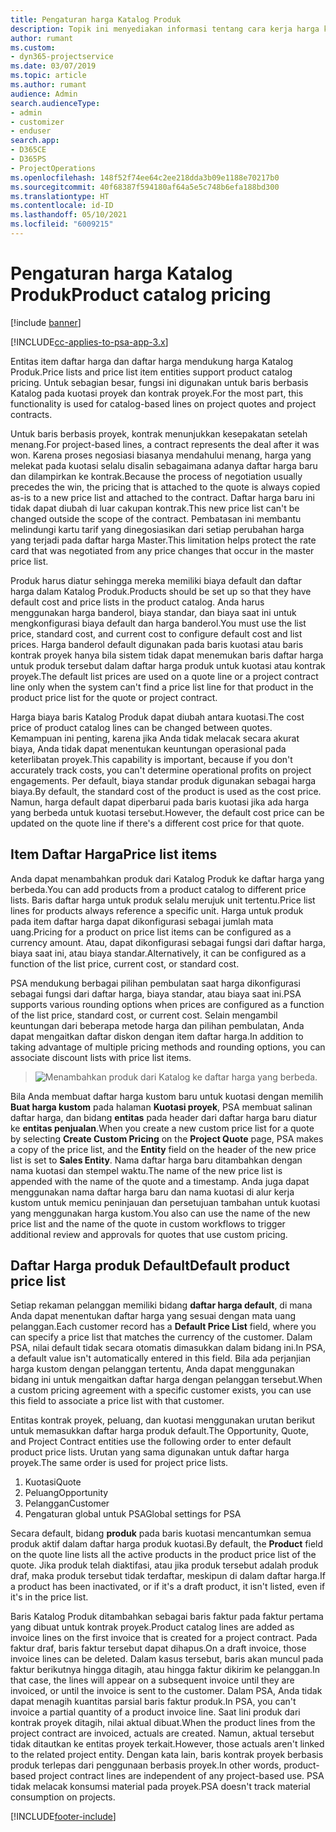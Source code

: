 ```yaml
---
title: Pengaturan harga Katalog Produk
description: Topik ini menyediakan informasi tentang cara kerja harga katalog produk di Dynamics 365 Project Service Automation (PSA).
author: rumant
ms.custom:
- dyn365-projectservice
ms.date: 03/07/2019
ms.topic: article
ms.author: rumant
audience: Admin
search.audienceType:
- admin
- customizer
- enduser
search.app:
- D365CE
- D365PS
- ProjectOperations
ms.openlocfilehash: 148f52f74ee64c2ee218dda3b09e1188e70217b0
ms.sourcegitcommit: 40f68387f594180af64a5e5c748b6efa188bd300
ms.translationtype: HT
ms.contentlocale: id-ID
ms.lasthandoff: 05/10/2021
ms.locfileid: "6009215"
---
```

# <a name="product-catalog-pricing"></a><span data-ttu-id="05fe9-103">Pengaturan harga Katalog Produk</span><span class="sxs-lookup"><span data-stu-id="05fe9-103">Product catalog pricing</span></span> 

[!include [banner](../includes/psa-now-project-operations.md)]

[!INCLUDE[cc-applies-to-psa-app-3.x](../includes/cc-applies-to-psa-app-3x.md)]


<span data-ttu-id="05fe9-104">Entitas item daftar harga dan daftar harga mendukung harga Katalog Produk.</span><span class="sxs-lookup"><span data-stu-id="05fe9-104">Price lists and price list item entities support product catalog pricing.</span></span> <span data-ttu-id="05fe9-105">Untuk sebagian besar, fungsi ini digunakan untuk baris berbasis Katalog pada kuotasi proyek dan kontrak proyek.</span><span class="sxs-lookup"><span data-stu-id="05fe9-105">For the most part, this functionality is used for catalog-based lines on project quotes and project contracts.</span></span>

<span data-ttu-id="05fe9-106">Untuk baris berbasis proyek, kontrak menunjukkan kesepakatan setelah menang.</span><span class="sxs-lookup"><span data-stu-id="05fe9-106">For project-based lines, a contract represents the deal after it was won.</span></span> <span data-ttu-id="05fe9-107">Karena proses negosiasi biasanya mendahului menang, harga yang melekat pada kuotasi selalu disalin sebagaimana adanya daftar harga baru dan dilampirkan ke kontrak.</span><span class="sxs-lookup"><span data-stu-id="05fe9-107">Because the process of negotiation usually precedes the win, the pricing that is attached to the quote is always copied as-is to a new price list and attached to the contract.</span></span> <span data-ttu-id="05fe9-108">Daftar harga baru ini tidak dapat diubah di luar cakupan kontrak.</span><span class="sxs-lookup"><span data-stu-id="05fe9-108">This new price list can't be changed outside the scope of the contract.</span></span> <span data-ttu-id="05fe9-109">Pembatasan ini membantu melindungi kartu tarif yang dinegosiasikan dari setiap perubahan harga yang terjadi pada daftar harga Master.</span><span class="sxs-lookup"><span data-stu-id="05fe9-109">This limitation helps protect the rate card that was negotiated from any price changes that occur in the master price list.</span></span>

<span data-ttu-id="05fe9-110">Produk harus diatur sehingga mereka memiliki biaya default dan daftar harga dalam Katalog Produk.</span><span class="sxs-lookup"><span data-stu-id="05fe9-110">Products should be set up so that they have default cost and price lists in the product catalog.</span></span> <span data-ttu-id="05fe9-111">Anda harus menggunakan harga banderol, biaya standar, dan biaya saat ini untuk mengkonfigurasi biaya default dan harga banderol.</span><span class="sxs-lookup"><span data-stu-id="05fe9-111">You must use the list price, standard cost, and current cost to configure default cost and list prices.</span></span> <span data-ttu-id="05fe9-112">Harga banderol default digunakan pada baris kuotasi atau baris kontrak proyek hanya bila sistem tidak dapat menemukan baris daftar harga untuk produk tersebut dalam daftar harga produk untuk kuotasi atau kontrak proyek.</span><span class="sxs-lookup"><span data-stu-id="05fe9-112">The default list prices are used on a quote line or a project contract line only when the system can't find a price list line for that product in the product price list for the quote or project contract.</span></span>

<span data-ttu-id="05fe9-113">Harga biaya baris Katalog Produk dapat diubah antara kuotasi.</span><span class="sxs-lookup"><span data-stu-id="05fe9-113">The cost price of product catalog lines can be changed between quotes.</span></span> <span data-ttu-id="05fe9-114">Kemampuan ini penting, karena jika Anda tidak melacak secara akurat biaya, Anda tidak dapat menentukan keuntungan operasional pada keterlibatan proyek.</span><span class="sxs-lookup"><span data-stu-id="05fe9-114">This capability is important, because if you don't accurately track costs, you can't determine operational profits on project engagements.</span></span> <span data-ttu-id="05fe9-115">Per default, biaya standar produk digunakan sebagai harga biaya.</span><span class="sxs-lookup"><span data-stu-id="05fe9-115">By default, the standard cost of the product is used as the cost price.</span></span> <span data-ttu-id="05fe9-116">Namun, harga default dapat diperbarui pada baris kuotasi jika ada harga yang berbeda untuk kuotasi tersebut.</span><span class="sxs-lookup"><span data-stu-id="05fe9-116">However, the default cost price can be updated on the quote line if there's a different cost price for that quote.</span></span>

## <a name="price-list-items"></a><span data-ttu-id="05fe9-117">Item Daftar Harga</span><span class="sxs-lookup"><span data-stu-id="05fe9-117">Price list items</span></span>

<span data-ttu-id="05fe9-118">Anda dapat menambahkan produk dari Katalog Produk ke daftar harga yang berbeda.</span><span class="sxs-lookup"><span data-stu-id="05fe9-118">You can add products from a product catalog to different price lists.</span></span> <span data-ttu-id="05fe9-119">Baris daftar harga untuk produk selalu merujuk unit tertentu.</span><span class="sxs-lookup"><span data-stu-id="05fe9-119">Price list lines for products always reference a specific unit.</span></span> <span data-ttu-id="05fe9-120">Harga untuk produk pada item daftar harga dapat dikonfigurasi sebagai jumlah mata uang.</span><span class="sxs-lookup"><span data-stu-id="05fe9-120">Pricing for a product on price list items can be configured as a currency amount.</span></span> <span data-ttu-id="05fe9-121">Atau, dapat dikonfigurasi sebagai fungsi dari daftar harga, biaya saat ini, atau biaya standar.</span><span class="sxs-lookup"><span data-stu-id="05fe9-121">Alternatively, it can be configured as a function of the list price, current cost, or standard cost.</span></span>

<span data-ttu-id="05fe9-122">PSA mendukung berbagai pilihan pembulatan saat harga dikonfigurasi sebagai fungsi dari daftar harga, biaya standar, atau biaya saat ini.</span><span class="sxs-lookup"><span data-stu-id="05fe9-122">PSA supports various rounding options when prices are configured as a function of the list price, standard cost, or current cost.</span></span> <span data-ttu-id="05fe9-123">Selain mengambil keuntungan dari beberapa metode harga dan pilihan pembulatan, Anda dapat mengaitkan daftar diskon dengan item daftar harga.</span><span class="sxs-lookup"><span data-stu-id="05fe9-123">In addition to taking advantage of multiple pricing methods and rounding options, you can associate discount lists with price list items.</span></span> 

> ![Menambahkan produk dari Katalog ke daftar harga yang berbeda.](media/basic-guide-16.png)

<span data-ttu-id="05fe9-125">Bila Anda membuat daftar harga kustom baru untuk kuotasi dengan memilih **Buat harga kustom** pada halaman **Kuotasi proyek**, PSA membuat salinan daftar harga, dan bidang **entitas** pada header dari daftar harga baru diatur ke **entitas penjualan**.</span><span class="sxs-lookup"><span data-stu-id="05fe9-125">When you create a new custom price list for a quote by selecting **Create Custom Pricing** on the **Project Quote** page, PSA makes a copy of the price list, and the **Entity** field on the header of the new price list is set to **Sales Entity**.</span></span> <span data-ttu-id="05fe9-126">Nama daftar harga baru ditambahkan dengan nama kuotasi dan stempel waktu.</span><span class="sxs-lookup"><span data-stu-id="05fe9-126">The name of the new price list is appended with the name of the quote and a timestamp.</span></span> <span data-ttu-id="05fe9-127">Anda juga dapat menggunakan nama daftar harga baru dan nama kuotasi di alur kerja kustom untuk memicu peninjauan dan persetujuan tambahan untuk kuotasi yang menggunakan harga kustom.</span><span class="sxs-lookup"><span data-stu-id="05fe9-127">You also can use the name of the new price list and the name of the quote in custom workflows to trigger additional review and approvals for quotes that use custom pricing.</span></span>

 
## <a name="default-product-price-list"></a><span data-ttu-id="05fe9-128">Daftar Harga produk Default</span><span class="sxs-lookup"><span data-stu-id="05fe9-128">Default product price list</span></span>
<span data-ttu-id="05fe9-129">Setiap rekaman pelanggan memiliki bidang **daftar harga default**, di mana Anda dapat menentukan daftar harga yang sesuai dengan mata uang pelanggan.</span><span class="sxs-lookup"><span data-stu-id="05fe9-129">Each customer record has a **Default Price List** field, where you can specify a price list that matches the currency of the customer.</span></span> <span data-ttu-id="05fe9-130">Dalam PSA, nilai default tidak secara otomatis dimasukkan dalam bidang ini.</span><span class="sxs-lookup"><span data-stu-id="05fe9-130">In PSA, a default value isn't automatically entered in this field.</span></span> <span data-ttu-id="05fe9-131">Bila ada perjanjian harga kustom dengan pelanggan tertentu, Anda dapat menggunakan bidang ini untuk mengaitkan daftar harga dengan pelanggan tersebut.</span><span class="sxs-lookup"><span data-stu-id="05fe9-131">When a custom pricing agreement with a specific customer exists, you can use this field to associate a price list with that customer.</span></span>

<span data-ttu-id="05fe9-132">Entitas kontrak proyek, peluang, dan kuotasi menggunakan urutan berikut untuk memasukkan daftar harga produk default.</span><span class="sxs-lookup"><span data-stu-id="05fe9-132">The Opportunity, Quote, and Project Contract entities use the following order to enter default product price lists.</span></span> <span data-ttu-id="05fe9-133">Urutan yang sama digunakan untuk daftar harga proyek.</span><span class="sxs-lookup"><span data-stu-id="05fe9-133">The same order is used for project price lists.</span></span>

1.  <span data-ttu-id="05fe9-134">Kuotasi</span><span class="sxs-lookup"><span data-stu-id="05fe9-134">Quote</span></span>
2.  <span data-ttu-id="05fe9-135">Peluang</span><span class="sxs-lookup"><span data-stu-id="05fe9-135">Opportunity</span></span>
3.  <span data-ttu-id="05fe9-136">Pelanggan</span><span class="sxs-lookup"><span data-stu-id="05fe9-136">Customer</span></span>
4.  <span data-ttu-id="05fe9-137">Pengaturan global untuk PSA</span><span class="sxs-lookup"><span data-stu-id="05fe9-137">Global settings for PSA</span></span>

<span data-ttu-id="05fe9-138">Secara default, bidang **produk** pada baris kuotasi mencantumkan semua produk aktif dalam daftar harga produk kuotasi.</span><span class="sxs-lookup"><span data-stu-id="05fe9-138">By default, the **Product** field on the quote line lists all the active products in the product price list of the quote.</span></span> <span data-ttu-id="05fe9-139">Jika produk telah diaktifasi, atau jika produk tersebut adalah produk draf, maka produk tersebut tidak terdaftar, meskipun di dalam daftar harga.</span><span class="sxs-lookup"><span data-stu-id="05fe9-139">If a product has been inactivated, or if it's a draft product, it isn't listed, even if it's in the price list.</span></span> 

<span data-ttu-id="05fe9-140">Baris Katalog Produk ditambahkan sebagai baris faktur pada faktur pertama yang dibuat untuk kontrak proyek.</span><span class="sxs-lookup"><span data-stu-id="05fe9-140">Product catalog lines are added as invoice lines on the first invoice that is created for a project contract.</span></span> <span data-ttu-id="05fe9-141">Pada faktur draf, baris faktur tersebut dapat dihapus.</span><span class="sxs-lookup"><span data-stu-id="05fe9-141">On a draft invoice, those invoice lines can be deleted.</span></span> <span data-ttu-id="05fe9-142">Dalam kasus tersebut, baris akan muncul pada faktur berikutnya hingga ditagih, atau hingga faktur dikirim ke pelanggan.</span><span class="sxs-lookup"><span data-stu-id="05fe9-142">In that case, the lines will appear on a subsequent invoice until they are invoiced, or until the invoice is sent to the customer.</span></span> <span data-ttu-id="05fe9-143">Dalam PSA, Anda tidak dapat menagih kuantitas parsial baris faktur produk.</span><span class="sxs-lookup"><span data-stu-id="05fe9-143">In PSA, you can't invoice a partial quantity of a product invoice line.</span></span> <span data-ttu-id="05fe9-144">Saat lini produk dari kontrak proyek ditagih, nilai aktual dibuat.</span><span class="sxs-lookup"><span data-stu-id="05fe9-144">When the product lines from the project contract are invoiced, actuals are created.</span></span> <span data-ttu-id="05fe9-145">Namun, aktual tersebut tidak ditautkan ke entitas proyek terkait.</span><span class="sxs-lookup"><span data-stu-id="05fe9-145">However, those actuals aren't linked to the related project entity.</span></span> <span data-ttu-id="05fe9-146">Dengan kata lain, baris kontrak proyek berbasis produk terlepas dari penggunaan berbasis proyek.</span><span class="sxs-lookup"><span data-stu-id="05fe9-146">In other words, product-based project contract lines are independent of any project-based use.</span></span> <span data-ttu-id="05fe9-147">PSA tidak melacak konsumsi material pada proyek.</span><span class="sxs-lookup"><span data-stu-id="05fe9-147">PSA doesn't track material consumption on projects.</span></span>


[!INCLUDE[footer-include](../includes/footer-banner.md)]
